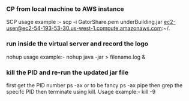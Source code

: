 ### CP from local machine to AWS instance 

SCP 
usage example :- scp -i GatorShare.pem underBuilding.jar ec2-user@ec2-54-193-53-30.us-west-1.compute.amazonaws.com:~/.

### run inside the virtual server and record the logo
nohup 
usage example:- nohup java -jar <the jar file> > filename.log &

### kill the PID and re-run the updated jar file
first get the PID number  ps -ax or to be fancy ps -ax pipe then grep the specifc PID then terminate using kill. 
Usage example:- kill -9 <PID>
